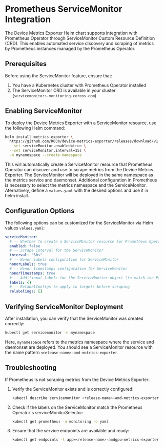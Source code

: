 # Prometheus ServiceMonitor Integration

The Device Metrics Exporter Helm chart supports integration with Prometheus Operator through ServiceMonitor Custom Resource Definition (CRD). This enables automated service discovery and scraping of metrics by Prometheus instances managed by the Prometheus Operator.

## Prerequisites

Before using the ServiceMonitor feature, ensure that:

1. You have a Kubernetes cluster with Prometheus Operator installed
2. The ServiceMonitor CRD is available in your cluster (`servicemonitors.monitoring.coreos.com`)

## Enabling ServiceMonitor

To deploy the Device Metrics Exporter with a ServiceMonitor resource, use the following Helm command:

```bash
helm install metrics-exporter \
  https://github.com/ROCm/device-metrics-exporter/releases/download/v1.2.1/device-metrics-exporter-charts-v1.2.1.tgz \
  --set serviceMonitor.enabled=true \
  --set serviceMonitor.interval=15s \
  -n mynamespace --create-namespace
```

This will automatically create a ServiceMonitor resource that Prometheus Operator can discover and use to scrape metrics from the Device Metrics Exporter. The ServiceMonitor will be deployed in the same namespace as the metrics service and daemonset. Additional configuration in Prometheus is necessary to select the metrics namespace and the ServiceMonitor. Aternatively, define a `values.yaml` with the desired options and use it in helm install.

## Configuration Options

The following options can be customized for the ServiceMonitor via Helm values `values.yaml`:

```yaml
serviceMonitor:
  # -- Whether to create a ServiceMonitor resource for Prometheus Operator
  enabled: false
  # -- Scrape interval for the ServiceMonitor
  interval: "30s"
  # -- Honor labels configuration for ServiceMonitor
  honorLabels: true
  # -- Honor timestamps configuration for ServiceMonitor
  honorTimestamps: true
  # -- Additional labels for the ServiceMonitor object (to match the Prometheus Operator instance selectors)
  labels: {}
  # -- RelabelConfigs to apply to targets before scraping
  relabelings: []
```

## Verifying ServiceMonitor Deployment

After installation, you can verify that the ServiceMonitor was created correctly:

```bash
kubectl get servicemonitor -n mynamespace
```

Here, `mynamespace` refers to the metrics namespace where the service and daemonset are deployed. You should see a ServiceMonitor resource with the name pattern `<release-name>-amd-metrics-exporter`.

## Troubleshooting

If Prometheus is not scraping metrics from the Device Metrics Exporter:

1. Verify the ServiceMonitor exists and is correctly configured:
   ```bash
   kubectl describe servicemonitor <release-name>-amd-metrics-exporter -n mynamespace
   ```

2. Check if the labels on the ServiceMonitor match the Prometheus Operator's serviceMonitorSelector:
   ```bash
   kubectl get prometheus -n monitoring -o yaml
   ```

3. Ensure that the service endpoints are available and ready:
   ```bash
   kubectl get endpoints -l app=<release-name>-amdgpu-metrics-exporter -n mynamespace
   ```
